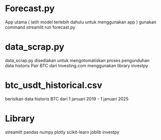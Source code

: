 # Forecast.py 
App utama ( latih model terlebih dahulu untuk menggunakan app ) 
gunakan command streamlit run forecast.py

# data_scrap.py 
data_scrap.py disediakan untuk mengotomatiskan proses pengunduhan data historis Pair BTC dari 
Investing.com menggunakan library investpy

# btc_usdt_historical.csv 
berisikan data historis BTC dari 1 januari 2019 - 1 januari 2025 

# Library 
streamlit pandas numpy plotly scikit-learn joblib investpy
